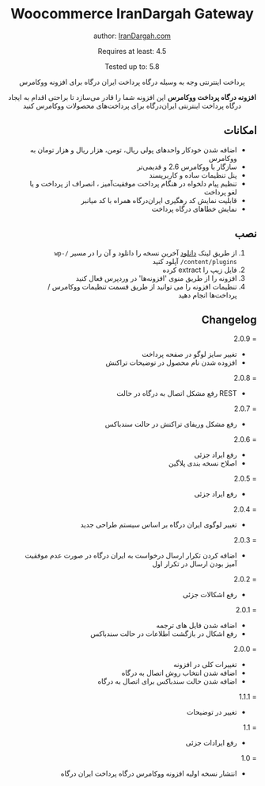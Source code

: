 ﻿<div align="center">

# Woocommerce IranDargah Gateway

author: [IranDargah.com](https://irandargah.com)

Requires at least: 4.5

Tested up to: 5.8

پرداخت اینترنتی وجه به وسیله درگاه پرداخت ایران درگاه برای افزونه ووکامرس

<p dir="ltr">

**افزونه درگاه پرداخت ووکامرس** این افزونه شما را قادر می‌سازد تا براحتی اقدام به ایجاد درگاه پرداخت اینترنتی ایران‌درگاه برای پرداخت‌های محصولات ووکامرس کنید

</p>

</div>

<div dir="rtl">

  
## امکانات

- اضافه شدن خودکار واحد‌های پولی ریال، تومن، هزار ریال و هزار تومان به ووکامرس
- سازگار با ووکامرس 2.6 و قدیمی‌تر
- پنل تنظیمات ساده و کاربرپسند
- تنظیم پیام دلخواه در هنگام پرداخت موفقیت‌آمیز ، انصراف از پرداخت و یا لغو پرداخت
- قابلیت نمایش کد رهگیری ایران‌درگاه همراه با کد میانبر
- نمایش خطاهای درگاه پرداخت
</div>

<div dir="rtl">

  
## نصب

1. از طریق لینک [دانلود](https://github.com/irandargah/woocommerce/releases/latest) آخرین نسخه را دانلود و آن را در مسیر `/wp-content/plugins/` آپلود کنید
2. فایل زیپ را extract کرده
3. افزونه را از طریق منوی 'افزونه‌ها' در وردپرس فعال کنید
4. تنظیمات افزونه را می توانید از طریق قسمت تنظیمات ووکامرس / پرداخت‌ها انجام دهید

  
## Changelog

= 2.0.9
 * تغییر سایز لوگو در صفحه پرداخت
 * افزوده شدن نام محصول در توضیحات تراکنش

= 2.0.8
 * REST رفع مشکل اتصال به درگاه در حالت

= 2.0.7
 * رفع مشکل وریفای تراکنش در حالت سندباکس

= 2.0.6
 * رفع ایراد جزئی
 * اصلاح نسخه بندی پلاگین
  
= 2.0.5
 * رفع ایراد جزئی

= 2.0.4
 * تغییر لوگوی ایران درگاه بر اساس سیستم طراحی جدید

= 2.0.3
 * اضافه کردن تکرار ارسال درخواست به ایران درگاه در صورت عدم موفقیت آمیز بودن ارسال در تکرار اول

= 2.0.2
 * رفع اشکالات جزئی
  
= 2.0.1
 * اضافه شدن فایل های ترجمه
 * رفع اشکال در بازگشت اطلاعات در حالت سندباکس

= 2.0.0
 * تغییرات کلی در افزونه
 * اضافه شدن انتخاب روش اتصال به درگاه
 * اضافه شدن حالت سندباکس برای اتصال به درگاه

= 1.1.1
 * تغییر در توضیحات

= 1.1
 * رفع ایرادات جزئی

= 1.0
 * انتشار نسخه اولیه افزونه ووکامرس درگاه پرداخت ایران درگاه
  
</div>
